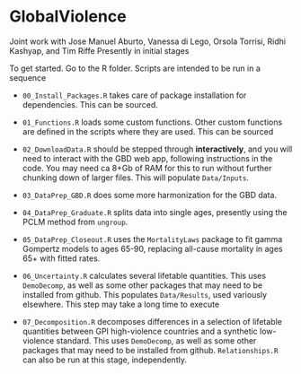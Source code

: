 # GlobalViolence

Joint work with Jose Manuel Aburto, Vanessa di Lego, Orsola Torrisi, Ridhi Kashyap, and Tim Riffe
Presently in initial stages

To get started. Go to the R folder. Scripts are intended to be run in a sequence

- `00_Install_Packages.R` takes care of package installation for dependencies. This can be sourced.

- `01_Functions.R` loads some custom functions. Other custom functions are defined in the scripts where they are used. This can be sourced

- `02_DownloadData.R` should be stepped through **interactively**, and you will need to interact with the GBD web app, following instructions in the code. You may need ca 8+Gb of RAM for this to run without further chunking down of larger files. This will populate `Data/Inputs`.

- `03_DataPrep_GBD.R` does some more harmonization for the GBD data.

- `04_DataPrep_Graduate.R` splits data into single ages, presently using the PCLM method from `ungroup`. 

- `05_DataPrep_Closeout.R` uses the `MortalityLaws` package to fit gamma Gompertz models to ages 65-90, replacing all-cause mortality in ages 65+ with fitted rates. 

- `06_Uncertainty.R` calculates several lifetable quantities. This uses `DemoDecomp`, as well as some other packages that may need to be installed from github. This populates `Data/Results`, used variously elsewhere. This step may take a long time to execute

- `07_Decomposition.R` decomposes differences in a selection of lifetable quantities between GPI high-violence countries and a synthetic low-violence standard. This uses `DemoDecomp`, as well as some other packages that may need to be installed from github. `Relationships.R` can also be run at this stage, independently.


